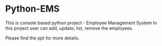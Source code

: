 # Python-EMS

This is console based python project - Employee Management System
In this project user can add, update, list, remove the employees.

Please find the ppt for more details.
